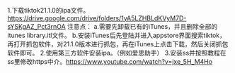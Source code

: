 1.下载tiktok21.1.0的ipa文件。https://drive.google.com/drive/folders/1yA5LZHBLdKVyM7D-sYSKgAZ_Pct3rnOA
注意点：
a.需要先卸载已有的iTunes，并且删除全部的itunes library.itl文件。
b.安装iTunes后先登陆并进入appstore界面搜索tiktok，再打开抓包软件，对21.1.0版本进行抓包，再在iTunes上点击下载，然后关闭抓包软件即可。
2.使用第三方软件安装ipa。（例如爱思助手）
3.安装ss并按照教程在ss里修改https中介。https://www.youtube.com/watch?v=jxe_5H_M4Ho
